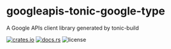 # googleapis-tonic-google-type

A Google APIs client library generated by tonic-build

[![crates.io](https://img.shields.io/crates/v/googleapis-tonic-google-type)](https://crates.io/crates/googleapis-tonic-google-type)
[![docs.rs](https://img.shields.io/docsrs/googleapis-tonic-google-type)](https://docs.rs/googleapis-tonic-google-type)
![license](https://img.shields.io/crates/l/googleapis-tonic-google-type)
